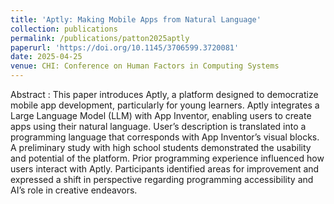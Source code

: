 ```yaml
---
title: 'Aptly: Making Mobile Apps from Natural Language'
collection: publications
permalink: /publications/patton2025aptly
paperurl: 'https://doi.org/10.1145/3706599.3720081'
date: 2025-04-25
venue: CHI: Conference on Human Factors in Computing Systems
---
```


Abstract : This paper introduces Aptly, a platform designed to democratize mobile app development, particularly for young learners. Aptly integrates a Large Language Model (LLM) with App Inventor, enabling users to create apps using their natural language. User’s description is translated into a programming language that corresponds with App Inventor’s visual blocks. A preliminary study with high school students demonstrated the usability and potential of the platform. Prior programming experience influenced how users interact with Aptly. Participants identified areas for improvement and expressed a shift in perspective regarding programming accessibility and AI’s role in creative endeavors.
